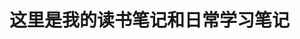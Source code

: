 # 这里是我的读书笔记和日常学习笔记
<!-- 
## 传送门

1. [CSS世界](https://github.com/shiyutim/note/tree/master/CSS%E4%B8%96%E7%95%8C) 
2. [微信小程序笔记](https://github.com/shiyutim/note/tree/master/wechatApp)
3. [git指令](https://github.com/shiyutim/note/tree/master/git%E6%8C%87%E4%BB%A4)
4. [高性能JavaScript](https://github.com/shiyutim/note/tree/master/%E9%AB%98%E6%80%A7%E8%83%BDJavaScript)
5. [面试题总结](https://github.com/shiyutim/note/tree/master/%E9%9D%A2%E8%AF%95%E9%A2%98%E6%80%BB%E7%BB%93)
6. [JavaScript高级程序设计](https://github.com/shiyutim/note/tree/master/JavaScript%E9%AB%98%E7%BA%A7%E7%A8%8B%E5%BA%8F%E8%AE%BE%E8%AE%A1)
7. [Vue笔记](https://github.com/shiyutim/note/tree/master/Vue%E7%AC%94%E8%AE%B0)
8. [图解HTTP](https://github.com/shiyutim/note/tree/master/%E5%9B%BE%E8%A7%A3HTTP)
9. [正则表达式必知必会](https://github.com/shiyutim/note/tree/master/正则表达式必知必会) -->

